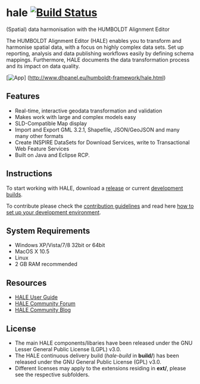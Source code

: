 hale [![Build Status](https://builds.wetransform.to/buildStatus/icon?job=hale/hale~publish(master))](https://builds.wetransform.to/job/hale/job/hale~publish(master)/)
====

(Spatial) data harmonisation with the HUMBOLDT Alignment Editor

The HUMBOLDT Alignment Editor (HALE) enables you to transform and harmonise spatial data, with a focus on highly complex data sets. Set up reporting, analysis and data publishing workflows easily by defining schema mappings. Furthermore, HALE documents the data transformation process and its impact on data quality.

[![App](http://www.dhpanel.eu/images/content/hale-screenshot.jpg "HALE's main perspective")] (http://www.dhpanel.eu/humboldt-framework/hale.html)


## Features
* Real-time, interactive geodata transformation and validation
* Makes work with large and complex models easy
* SLD-Compatible Map display
* Import and Export GML 3.2.1, Shapefile, JSON/GeoJSON and many many other formats
* Create INSPIRE DataSets for Download Services, write to Transactional Web Feature Services
* Built on Java and Eclipse RCP.


## Instructions

To start working with HALE, download a [release](https://www.wetransform.to/downloads/) or current [development builds](https://builds.wetransform.to/job/hale/job/hale~publish(master)/).

To contribute please check the [contribution guidelines](CONTRIBUTING.md) and read here [how to set up your development environment](https://github.com/halestudio/hale/wiki/Set-up-your-development-environment).


## System Requirements

* Windows XP/Vista/7/8 32bit or 64bit
* MacOS X 10.5
* Linux 
* 2 GB RAM recommended

## Resources

* [HALE User Guide](http://hale.igd.fraunhofer.de/)
* [HALE Community Forum](http://www.esdi-community.eu/projects/hale/boards)
* [HALE Community Blog](http://blog.dhpanel.eu/)

## License

* The main HALE components/libaries have been released under the GNU Lesser General Public License (LGPL) v3.0.
* The HALE continuous delivery build (*hale-build* in **build/**) has been released under the GNU General Public License (GPL) v3.0.
* Different licenses may apply to the extensions residing in **ext/**, please see the respective subfolders.
